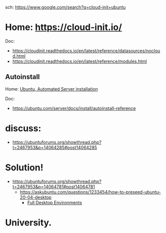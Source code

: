 sch: https://www.google.com/search?q=cloud-init+ubuntu

# Home: https://cloud-init.io/
Doc:
- https://cloudinit.readthedocs.io/en/latest/reference/datasources/nocloud.html
- https://cloudinit.readthedocs.io/en/latest/reference/modules.html

## Autoinstall
Home: [Ubuntu, Automated Server installation](https://ubuntu.com/server/docs/install/autoinstall)

Doc:
- https://ubuntu.com/server/docs/install/autoinstall-reference

# discuss:
- https://ubuntuforums.org/showthread.php?t=2467953&p=14064285#post14064285

# Solution!
- https://ubuntuforums.org/showthread.php?t=2467953&p=14064781#post14064781
  - https://askubuntu.com/questions/1233454/how-to-preseed-ubuntu-20-04-desktop
    - [Full Desktop Environments](https://help.ubuntu.com/community/ServerGUI#Full_Desktop_Environments)



# University.

